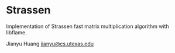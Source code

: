 Strassen
========
Implementation of Strassen fast matrix multiplication algorithm with libflame.

Jianyu Huang
jianyu@cs.utexas.edu
